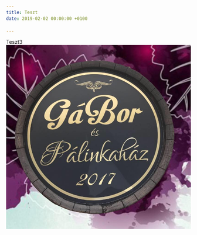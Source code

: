 ```yaml
---
title: Teszt
date: 2019-02-02 00:00:00 +0100

---
```


Teszt3  
![](/uploads/30415677_376118582791824_4984088888768200704_n.jpg)